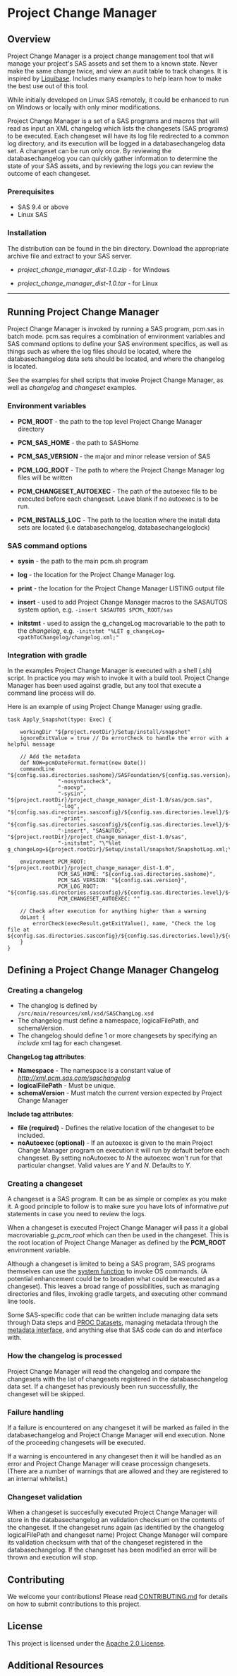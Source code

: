 # Project Change Manager

## Overview
Project Change Manager is a project change management tool that will manage your project's SAS assets and set them to a known state.  Never make the same change twice, and view an audit table to track changes.  It is inspired by [Liquibase](https://www.liquibase.org/).
Includes many examples to help learn how to make the best use out of this tool.

While initially developed on Linux SAS remotely, it could be enhanced to run on Windows or locally with only minor modifications.

Project Change Manager is a set of a SAS programs and macros that will read as input an XML changelog which lists the changesets (SAS programs) to be executed. Each changeset will have its log file redirected to a common log directory, and its execution will be logged in a databasechangelog data set. A changeset can be run only once. By reviewing the databasechangelog you can quickly gather information to determine the state of your SAS assets, and by reviewing the logs you can review the outcome of each changeset.

### Prerequisites
- SAS 9.4 or above
- Linux SAS

### Installation
The distribution can be found in the bin directory.  Download the appropriate archive file and extract to your SAS server.

* _project\_change\_manager\_dist-1.0.zip_ - for Windows

* _project\_change\_manager\_dist-1.0.tar_ - for Linux

---
## Running Project Change Manager
Project Change Manager is invoked by running a SAS program, pcm.sas in batch mode.  pcm.sas requires a combination of environment variables and SAS command options to define your SAS environment specifics, as well as things such as where the log files should be located, where the databasechangelog data sets should be located, and where the changelog is located.

See the examples for shell scripts that invoke Project Change Manager, as well as _changelog_ and _changeset_ examples.


### Environment variables
* **PCM\_ROOT** - the path to the top level Project Change Manager directory

* **PCM\_SAS\_HOME** - the path to SASHome

* **PCM\_SAS\_VERSION** - the major and minor release version of SAS

* **PCM\_LOG\_ROOT** - The path to where the Project Change Manager log files will be written

* **PCM\_CHANGESET\_AUTOEXEC** - The path of the autoexec file to be executed before each changeset.  Leave blank if no autoexec is to be run.

* **PCM\_INSTALLS\_LOC** - The path to the location where the install data sets are located (i.e databasechangelog, databasechangeloglock)



### SAS command options
* **sysin** - the path to the main pcm.sh program

* **log** - the location for the Project Change Manager log.

* **print** - the location for the Project Change Manager LISTING output file

* **insert** - used to add Project Change Manager macros to the SASAUTOS system option, e.g. `-insert SASAUTOS $PCM\_ROOT/sas`

* **initstmt** - used to assign the g\_changeLog macrovariable to the path to the _changelog_, e.g. `-initstmt "%LET g_changeLog=<pathToChangelog/changelog.xml;"`


### Integration with gradle
In the examples Project Change Manager is executed with a shell (.sh) script.  In practice you may wish to invoke it with a build tool.  Project Change Manager has been used against gradle, but any tool that execute a command line process will do.

Here is an example of using Project Change Manager using gradle.

	task Apply_Snapshot(type: Exec) {
		
		workingDir "${project.rootDir}/Setup/install/snapshot"	
		ignoreExitValue = true // Do errorCheck to handle the error with a helpful message 
			
		// Add the metadata 
		def NOW=pcmDateFormat.format(new Date())	
		commandLine "${config.sas.directories.sashome}/SASFoundation/${config.sas.version}/sas",
					"-nosyntaxcheck",
					"-noovp",
					"-sysin", "${project.rootDir}/project_change_manager_dist-1.0/sas/pcm.sas",
					"-log", "${config.sas.directories.sasconfig}/${config.sas.directories.level}/${config.sas.servers.appserver.name}/${installedAppName}/Logs/${NOW}_pcm.log",
					"-print", "${config.sas.directories.sasconfig}/${config.sas.directories.level}/${config.sas.servers.appserver.name}/${installedAppName}/Logs/${NOW}_pcm.lst",
					"-insert", "SASAUTOS", "${project.rootDir}/project_change_manager_dist-1.0/sas",
					"-initstmt", "\"%let g_changeLog=${project.rootDir}/Setup/install/snapshot/SnapshotLog.xml;\""

		environment PCM_ROOT: "${project.rootDir}/project_change_manager_dist-1.0",
					PCM_SAS_HOME: "${config.sas.directories.sashome}", 
					PCM_SAS_VERSION: "${config.sas.version}",
					PCM_LOG_ROOT: "${config.sas.directories.sasconfig}/${config.sas.directories.level}/${config.sas.servers.appserver.name}/${installedAppName}/Logs",
					PCM_CHANGESET_AUTOEXEC: ""
					
		// Check after execution for anything higher than a warning 	
		doLast {
			errorCheck(execResult.getExitValue(), name, "Check the log file at ${config.sas.directories.sasconfig}/${config.sas.directories.level}/${config.sas.servers.appserver.name}/${installedAppName}/Logs/${NOW}_pcm.log")
		}
	}

## Defining a Project Change Manager Changelog

### Creating a changelog
* The changlog is defined by `/src/main/resources/xml/xsd/SASChangLog.xsd`
* The changelog must define a namespace, logicalFilePath, and schemaVersion.
* The changelog should define 1 or more changesets by specifying an _include_ xml tag for each changeset.

**ChangeLog tag attributes**:

* **Namespace** - The namespace is a constant value of _http://xml.pcm.sas.com/saschangelog_
* **logicalFilePath** - Must be unique.
* **schemaVersion** - Must match the current version expected by Project Change Manager




**Include tag attributes**:

* **file (required)** - Defines the relative location of the changeset to be included.
* **noAutoexec (optional)** - If an autoexec is given to the main Project Change Manager program on execution it will run by default before each changeset.  By setting noAutoexec to _N_ the autoexec won't run for that particular changset.  Valid values are _Y_ and _N_.  Defaults to _Y_.


### Creating a changeset
A changeset is a SAS program.  It can be as simple or complex as you make it.  A good principle to follow is to make sure you have lots of informative _put_ statements in case you need to review the logs.

When a changeset is executed Project Change Manager will pass it a global macrovariable _g\_pcm\_root_ which can then be used in the changeset.  This is the root location of Project Change Manager as defined by the **PCM\_ROOT** environment variable.

Although a changeset is limited to being a SAS program, SAS programs themselves can use the [system function](https://go.documentation.sas.com/?docsetId=lefunctionsref&docsetTarget=p028ivnihf9y1hn1n05tp55587jz.htm&docsetVersion=9.4&locale=en) to invoke OS commands. (A potential enhancement could be to broaden what could be executed as a changeset).  This leaves a broad range of possibilities, such as managing directories and files, invoking gradle targets, and executing other command line tools.  

Some SAS-specific code that can be written include managing data sets through Data steps and [PROC Datasets](https://go.documentation.sas.com/?docsetId=proc&docsetTarget=p0xdkenol7pi1cn14p0iq38shax4.htm&docsetVersion=9.4&locale=en), managing metadata through the [metadata interface](https://go.documentation.sas.com/?docsetId=lrmeta&docsetTarget=lrmetawhatsnew94.htm&docsetVersion=9.4&locale=en#p1w92uhg2qn2pyn1b2mon8yhxn3y), and anything else that SAS code can do and interface with.

### How the changelog is processed
Project Change Manager will read the changelog and compare the changesets with the list of changesets registered in the databasechangelog data set.  If a changeset has previously been run successfully, the changeset will be skipped.


### Failure handling
If a failure is encountered on any changeset it will be marked as failed in the databasechangelog and Project Change Manager will end execution.  None of the proceeding changesets will be executed.

If a warning is encountered in any changeset then it will be handled as an error and Project Change Manager will cease processign changesets.  (There are a number of warnings that are allowed and they are registered to an internal whitelist.)

### Changeset validation
When a changeset is succesfully executed Project Change Manager will store in the databasechangelog an validation checksum on the contents of the changeset.  If the changeset runs again (as identified by the changelog logicalFilePath and changeset name) Project Change Manager will compare its validation checksum with that of the changeset registered in the databasechangelog.  If the changeset has been modified an error will be thrown and execution will stop.

## Contributing
We welcome your contributions! Please read [CONTRIBUTING.md](CONTRIBUTING.md) for details on how to submit contributions to this project.

## License
This project is licensed under the [Apache 2.0 License](LICENSE).

## Additional Resources

